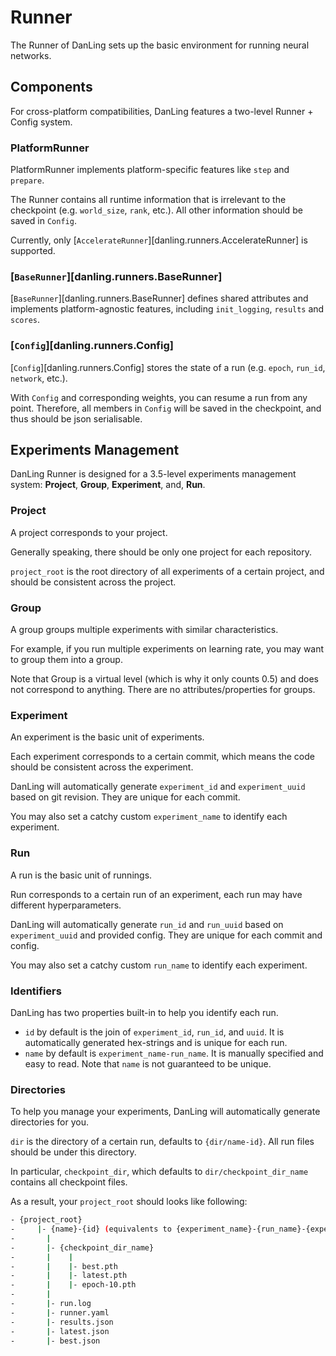 # Runner

The Runner of DanLing sets up the basic environment for running neural networks.

## Components

For cross-platform compatibilities, DanLing features a two-level Runner + Config system.

### PlatformRunner

PlatformRunner implements platform-specific features like `step` and `prepare`.

The Runner contains all runtime information that is irrelevant to the checkpoint (e.g. `world_size`, `rank`, etc.). All other information should be saved in `Config`.

Currently, only [`AccelerateRunner`][danling.runners.AccelerateRunner] is supported.

### [`BaseRunner`][danling.runners.BaseRunner]

[`BaseRunner`][danling.runners.BaseRunner] defines shared attributes and implements platform-agnostic features, including `init_logging`, `results` and `scores`.

### [`Config`][danling.runners.Config]

[`Config`][danling.runners.Config] stores the state of a run (e.g. `epoch`, `run_id`, `network`, etc.).

With `Config` and corresponding weights, you can resume a run from any point.
Therefore, all members in `Config` will be saved in the checkpoint, and thus should be json serialisable.

## Experiments Management

DanLing Runner is designed for a 3.5-level experiments management system: **Project**, **Group**, **Experiment**, and, **Run**.

### Project

A project corresponds to your project.

Generally speaking, there should be only one project for each repository.

`project_root` is the root directory of all experiments of a certain project, and should be consistent across the project.

### Group

A group groups multiple experiments with similar characteristics.

For example, if you run multiple experiments on learning rate, you may want to group them into a group.

Note that Group is a virtual level (which is why it only counts 0.5) and does not correspond to anything.
There are no attributes/properties for groups.

### Experiment

An experiment is the basic unit of experiments.

Each experiment corresponds to a certain commit, which means the code should be consistent across the experiment.

DanLing will automatically generate `experiment_id` and `experiment_uuid` based on git revision.
They are unique for each commit.

You may also set a catchy custom `experiment_name` to identify each experiment.

### Run

A run is the basic unit of runnings.

Run corresponds to a certain run of an experiment, each run may have different hyperparameters.

DanLing will automatically generate `run_id` and `run_uuid` based on `experiment_uuid` and provided config.
They are unique for each commit and config.

You may also set a catchy custom `run_name` to identify each experiment.

### Identifiers

DanLing has two properties built-in to help you identify each run.

- `id` by default is the join of `experiment_id`, `run_id`, and `uuid`. It is automatically generated hex-strings and is unique for each run.
- `name` by default is `experiment_name-run_name`. It is manually specified and easy to read. Note that `name` is not guaranteed to be unique.

### Directories

To help you manage your experiments, DanLing will automatically generate directories for you.

`dir` is the directory of a certain run, defaults to `{dir/name-id}`.
All run files should be under this directory.

In particular, `checkpoint_dir`, which defaults to `dir/checkpoint_dir_name` contains all checkpoint files.

As a result, your `project_root` should looks like following:

```bash
- {project_root}
-     |- {name}-{id} (equivalents to {experiment_name}-{run_name}-{experiment_id}-{run_id}-{uuid})
-       |
-       |- {checkpoint_dir_name}
-       |    |
-       |    |- best.pth
-       |    |- latest.pth
-       |    |- epoch-10.pth
-       |
-       |- run.log
-       |- runner.yaml
-       |- results.json
-       |- latest.json
-       |- best.json
```
